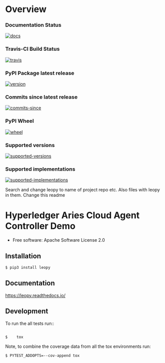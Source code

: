# Overview

### Documentation Status
[![docs](https://readthedocs.org/projects/leopy/badge/?style=flat)](https://readthedocs.org/projects/leopy)

### Travis-CI Build Status
[![travis](https://travis-ci.org/SmithSamuelM/leopy.svg?branch=master)](https://travis-ci.org/SmithSamuelM/leopy)

### PyPI Package latest release
[![version](https://img.shields.io/pypi/v/leopy.svg)](https://pypi.org/project/leopy)

### Commits since latest release
[![commits-since](https://img.shields.io/github/commits-since/SmithSamuelM/leopy/v0.1.0.svg)](https://github.com/SmithSamuelM/leopy/compare/v0.1.0...master)

### PyPI Wheel
[![wheel](https://img.shields.io/pypi/wheel/leopy.svg)](https://pypi.org/project/leopy)

### Supported versions
[![supported-versions](https://img.shields.io/pypi/pyversions/leopy.svg)](https://pypi.org/project/leopy)

### Supported implementations
[![supported-implementations](https://img.shields.io/pypi/implementation/leopy.svg)](https://pypi.org/project/leopy)





Search and change leopy to name of project repo etc.
Also files with leopy in them.
Change this readme

# Hyperledger Aries Cloud Agent Controller Demo

* Free software: Apache Software License 2.0

## Installation


```bash
$ pip3 install leopy
```

## Documentation


https://leopy.readthedocs.io/


## Development


To run the all tests run::

```bash

$    tox
```

Note, to combine the coverage data from all the tox environments run:

```bash
$ PYTEST_ADDOPTS=--cov-append tox
```

